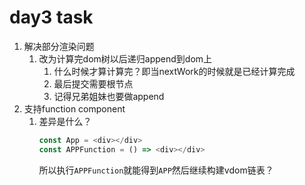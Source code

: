 # day3 task
1. 解决部分渲染问题
   1. 改为计算完dom树以后递归append到dom上
      1. 什么时候才算计算完？即当nextWork的时候就是已经计算完成
      2. 最后提交需要根节点
      3. 记得兄弟姐妹也要做append
2. 支持function component
   1. 差异是什么？
      ```js
      const App = <div></div>
      const APPFunction = () => <div></div>
      ``` 
      所以执行` APPFunction `就能得到` APP `然后继续构建vdom链表？